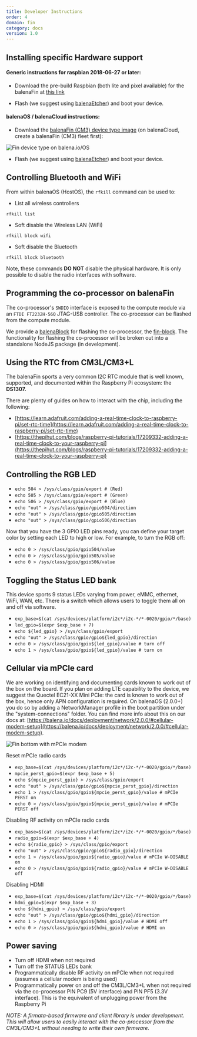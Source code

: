 ```yaml
---
title: Developer Instructions
order: 4
domain: fin
category: docs
version: 1.0
---
```


## Installing specific Hardware support

#### Generic instructions for raspbian 2018-06-27 or later:

- Download the pre-build Raspbian (both lite and pixel available) for the balenaFin at [this link](/fin/1.0/docs/downloads/)

- Flash (we suggest using [balenaEtcher](/etcher)) and boot your device.

#### balenaOS / balenaCloud instructions:

- Download the [balenaFin (CM3) device type image](/os/#download) (on balenaCloud, create a balenaFin (CM3) fleet first):

![Fin device type on balena.io/OS](/fin/fin_device_type.png)

- Flash (we suggest using [balenaEtcher](/etcher)) and boot your device.

## Controlling Bluetooth and WiFi

From within balenaOS (HostOS), the `rfkill` command can be used to:

- List all wireless controllers

`rfkill list`

- Soft disable the Wireless LAN (WiFi)

`rfkill block wifi`

- Soft disable the Bluetooth

`rfkill block bluetooth`

Note, these commands **DO NOT** disable the physical hardware.
It is only possible to disable the radio interfaces with software.

## Programming the co-processor on balenaFin

The co-processor's `SWDIO` interface is exposed to the compute module via an `FTDI FT2232H-56Q` JTAG-USB controller.
The co-processor can be flashed from the compute module.

We provide a [balenaBlock](https://www.balena.io/blog/introducing-balenablocks-jumpstart-your-iot-app-development/) for flashing the co-processor, the [fin-block](https://github.com/balenablocks/fin).
The functionality for flashing the co-processor will be broken out into a standalone NodeJS package (in development).

## Using the RTC from CM3L/CM3+L

The balenaFin sports a very common I2C RTC module that is well known, supported, and documented within the Raspberry Pi ecosystem: the **DS1307.**

There are plenty of guides on how to interact with the chip, including the following:

- [https://learn.adafruit.com/adding-a-real-time-clock-to-raspberry-pi/set-rtc-time](https://learn.adafruit.com/adding-a-real-time-clock-to-raspberry-pi/set-rtc-time)
- [https://thepihut.com/blogs/raspberry-pi-tutorials/17209332-adding-a-real-time-clock-to-your-raspberry-pi](https://thepihut.com/blogs/raspberry-pi-tutorials/17209332-adding-a-real-time-clock-to-your-raspberry-pi)

## Controlling the RGB LED

- `echo 504 > /sys/class/gpio/export # (Red)`
- `echo 505 > /sys/class/gpio/export # (Green)`
- `echo 506 > /sys/class/gpio/export # (Blue)`
- `echo "out" > /sys/class/gpio/gpio504/direction`
- `echo "out" > /sys/class/gpio/gpio505/direction`
- `echo "out" > /sys/class/gpio/gpio506/direction`

Now that you have the 3 GPIO LED pins ready, you can define your target color by setting each LED to high or low. For example, to turn the RGB off:

- `echo 0 > /sys/class/gpio/gpio504/value`
- `echo 0 > /sys/class/gpio/gpio505/value`
- `echo 0 > /sys/class/gpio/gpio506/value`

## Toggling the Status LED bank

This device sports 9 status LEDs varying from power, eMMC, ethernet, WiFi, WAN, etc. There is a switch which allows users to toggle them all on and off via software.

- `exp_base=$(cat /sys/devices/platform/i2c*/i2c-*/*-0020/gpio/*/base)`
- `led_gpio=$(expr $exp_base + 7)`
- `echo ${led_gpio} > /sys/class/gpio/export`
- `echo "out" > /sys/class/gpio/gpio${led_gpio}/direction`
- `echo 0 > /sys/class/gpio/gpio${led_gpio}/value # turn off`
- `echo 1 > /sys/class/gpio/gpio${led_gpio}/value # turn on`

## Cellular via mPCIe card

We are working on identifying and documenting cards known to work out of the box on the board. If you plan on adding LTE capability to the device, we suggest the Quectel EC21-XX Mini PCIe: the card is known to work out of the box, hence only APN configuration is required. On balenaOS (2.0.0+) you do so by adding a NetworkManager profile in the boot partition under the "system-connections" folder. You can find more info about this on our docs at: [https://balena.io/docs/deployment/network/2.0.0/#cellular-modem-setup](https://balena.io/docs/deployment/network/2.0.0/#cellular-modem-setup).

![Fin bottom with mPCIe modem](/fin/fin_bottom_modem.jpg)

Reset mPCIe radio cards

- `exp_base=$(cat /sys/devices/platform/i2c*/i2c-*/*-0020/gpio/*/base)`
- `mpcie_perst_gpio=$(expr $exp_base + 5)`
- `echo ${mpcie_perst_gpio} > /sys/class/gpio/export`
- `echo "out" > /sys/class/gpio/gpio${mpcie_perst_gpio}/direction`
- `echo 1 > /sys/class/gpio/gpio${mpcie_perst_gpio}/value # mPCIe PERST on`
- `echo 0 > /sys/class/gpio/gpio${mpcie_perst_gpio}/value # mPCIe PERST off`

Disabling RF activity on mPCIe radio cards

- `exp_base=$(cat /sys/devices/platform/i2c*/i2c-*/*-0020/gpio/*/base)`
- `radio_gpio=$(expr $exp_base + 4)`
- `echo ${radio_gpio} > /sys/class/gpio/export`
- `echo "out" > /sys/class/gpio/gpio${radio_gpio}/direction`
- `echo 1 > /sys/class/gpio/gpio${radio_gpio}/value # mPCIe W-DISABLE on`
- `echo 0 > /sys/class/gpio/gpio${radio_gpio}/value # mPCIe W-DISABLE off`

Disabling HDMI

- `exp_base=$(cat /sys/devices/platform/i2c*/i2c-*/*-0020/gpio/*/base)`
- `hdmi_gpio=$(expr $exp_base + 3)`
- `echo ${hdmi_gpio} > /sys/class/gpio/export`
- `echo "out" > /sys/class/gpio/gpio${hdmi_gpio}/direction`
- `echo 1 > /sys/class/gpio/gpio${hdmi_gpio}/value # HDMI off`
- `echo 0 > /sys/class/gpio/gpio${hdmi_gpio}/value # HDMI on`

## Power saving

- Turn off HDMI when not required
- Turn off the STATUS LEDs bank
- Programmatically disable RF activity on mPCIe when not required (assumes a cellular modem is being used)
- Programmatically power on and off the CM3L/CM3+L when not required via the co-processor PIN PC9 (5V interface) and PIN PF5 (3.3V interface). This is the equivalent of unplugging power from the Raspberry Pi

_NOTE: A firmata-based firmware and client library is under development. This will allow users to easily interact with the co-processor from the CM3L/CM3+L without needing to write their own firmware._
